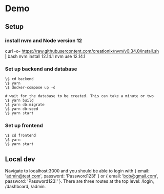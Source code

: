 # Demo

## Setup

### install nvm and Node version 12

curl -o- https://raw.githubusercontent.com/creationix/nvm/v0.34.0/install.sh | bash
nvm install 12.14.1
nvm use 12.14.1

### Set up backend and database

```
\$ cd backend
\$ yarn
\$ docker-compose up -d

# wait for the database to be created. This can take a minute or two
\$ yarn build
\$ yarn db:migrate
\$ yarn db:seed
\$ yarn start
```

### Set up frontend

```
\$ cd frontend
\$ yarn
\$ yarn start
```

## Local dev

Navigate to localhost:3000 and you should be able to login with { email: 'admin@test.com', password: 'Password123!' } or { email: 'bob@gmail.com', password: 'Password123!' }. There are three routes at the top level: /login, /dashboard, /admin.
